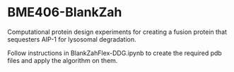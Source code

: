 # BME406-BlankZah
Computational protein design experiments for creating a fusion protein that sequesters AIP-1 for lysosomal degradation.

Follow instructions in BlankZahFlex-DDG.ipynb to create the required pdb files and apply the algorithm on them.
